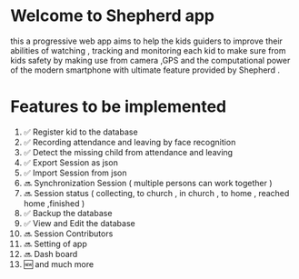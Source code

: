 # Welcome to Shepherd app

this a progressive web app aims to help the kids guiders to improve their abilities of watching , tracking and monitoring each kid to make sure from kids safety by making use from camera ,GPS and the computational power of the modern smartphone with ultimate feature provided by Shepherd .

# Features to be implemented

  1. ✅ Register kid to the database
  2. ✅ Recording attendance and leaving by face recognition
  3. ✅ Detect the missing child from attendance and leaving
  4. ✅ Export Session as json
  5. ✅ Import Session from json
  6. 🔜 Synchronization Session ( multiple persons can work together )
  7. 🔜 Session status ( collecting, to church , in church , to home , reached home ,finished )
  8. ✅ Backup the database
  9. ✅ View and Edit the database
  10. 🔜 Session Contributors
  11. 🔜 Setting of app
  12. 🔜 Dash board
  13. 🆕 and much more
 